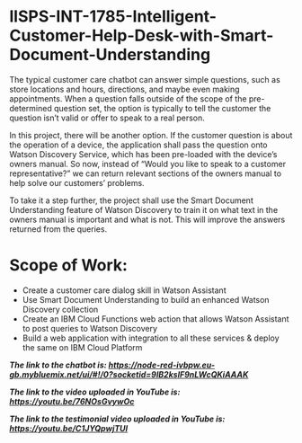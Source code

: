 # llSPS-INT-1785-Intelligent-Customer-Help-Desk-with-Smart-Document-Understanding 

The typical customer care chatbot can answer simple questions, such as store locations and hours, directions, and maybe even making appointments. When a question falls outside of the scope of the pre-determined question set, the option is typically to tell the customer the question isn’t valid or offer to speak to a real person.

In this project, there will be another option. If the customer question is about the operation of a device, the application shall pass the question onto Watson Discovery Service, which has been pre-loaded with the device’s owners manual. So now, instead of “Would you like to speak to a customer representative?” we can return relevant sections of the owners manual to help solve our customers’ problems.

To take it a step further, the project shall use the Smart Document Understanding feature of Watson Discovery to train it on what text in the owners manual is important and what is not. This will improve the answers returned from the queries.

# Scope of Work:
* Create a customer care dialog skill in Watson Assistant
* Use Smart Document Understanding to build an enhanced Watson Discovery collection
* Create an IBM Cloud Functions web action that allows Watson Assistant to post queries to Watson Discovery
* Build a web application with integration to all these services & deploy the same on IBM Cloud Platform

***The link to the chatbot is:
https://node-red-ivbpw.eu-gb.mybluemix.net/ui/#!/0?socketid=9IB2kslF9nLWcQKiAAAK***

***The link to the video uploaded in YouTube is:
https://youtu.be/76NOsGvywOc***

***The link to the testimonial video uploaded in YouTube is:
https://youtu.be/C1JYQpwjTUI***
